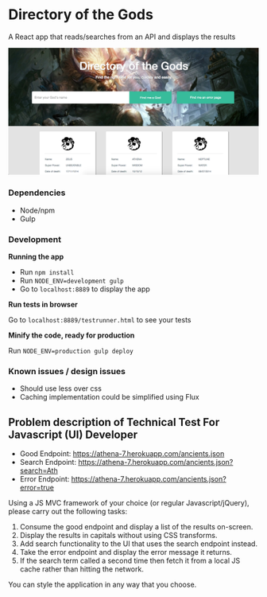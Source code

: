 # Directory of the Gods
A React app that reads/searches from an API and displays the results

![Alt text](/screenshot.png?raw=true "Parser of the Gods App")

### Dependencies
* Node/npm
* Gulp

### Development
**Running the app**

- Run `npm install`
- Run `NODE_ENV=development gulp`
- Go to `localhost:8889` to display the app

**Run tests in browser**

Go to `localhost:8889/testrunner.html` to see your tests

**Minify the code, ready for production**

Run `NODE_ENV=production gulp deploy`

### Known issues / design issues
* Should use less over css
* Caching implementation could be simplified using Flux

## Problem description of Technical Test For Javascript (UI) Developer

- Good Endpoint: https://athena-7.herokuapp.com/ancients.json
- Search Endpoint: https://athena-7.herokuapp.com/ancients.json?search=Ath
- Error Endpoint: https://athena-7.herokuapp.com/ancients.json?error=true

Using a JS MVC framework of your choice (or regular Javascript/jQuery), please carry out the following tasks:

1. Consume the good endpoint and display a list of the results on-screen.
2. Display the results in capitals without using CSS transforms.
3. Add search functionality to the UI that uses the search endpoint instead.
4. Take the error endpoint and display the error message it returns.
5. If the search term called a second time then fetch it from a local JS cache rather than hitting the network.

You can style the application in any way that you choose.
